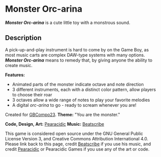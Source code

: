 # Monster Orc-arina
**_Monster Orc-arina_** is a cute little toy with a monstrous sound.

## Description
A pick-up-and-play instrument is hard to come by on the Game Boy, as most music carts are complex DAW-type systems with many options. **_Monster Orc-arina_** means to remedy that, by giving anyone the ability to create music. 

**Features:**

- Animated parts of the monster indicate octave and note direction
- 3 different instruments, each with a distinct color pattern, allow players to choose their roar
- 3 octaves allow a wide range of notes to play your favorite melodies
- A digital _orc-arina_ to go - ready to scream whenever you are!

Created for [GBCompo23](https://itch.io/jam/gbcompo23). **Theme:** "You are the monster."

**Code, Design, Art:** [Pearacidic](https://pearacidic.itch.io)
**Music:** [Beatscribe](https://beatscribe.itch.io)

This game is considered open source under the GNU General Public License Version 3, and Creative Commons Attribution International 4.0. Please link back to this page, credit [Beatscribe](https://beatscribe.itch.io) if you use his music, and credit [Pearacidic](https://pearacidic.itch.io) or Pearacidic Games if you use any of the art or code.
